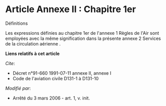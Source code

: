 # Article Annexe II : Chapitre 1er

Définitions 

Les expressions définies au chapitre 1er de l'annexe 1  Règles de l'Air  sont employées avec la même signification dans la
présente annexe 2  Services de la circulation aérienne .

**Liens relatifs à cet article**

_Cite_:

  - Décret n°91-660 1991-07-11 annexe II, annexe I
  - Code de l'aviation civile D131-1 à D131-10

_Modifié par_:

  - Arrêté du 3 mars 2006 - art. 1, v. init.
